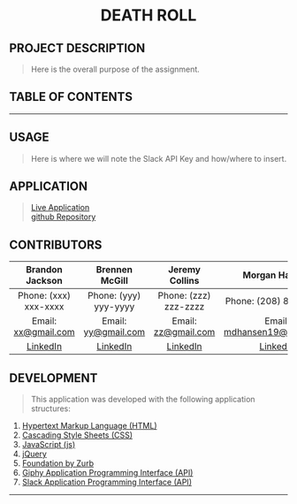 # <center>**DEATH ROLL**</center>

## **PROJECT DESCRIPTION**
> Here is the overall purpose of the assignment.

## **TABLE OF CONTENTS**

---

## **USAGE**
> Here is where we will note the Slack API Key and how/where to insert.

## **APPLICATION**
> [Live Application]()  
> [github Repository](https://github.com/garves44/p1-death-roll)

## **CONTRIBUTORS** 
| Brandon Jackson | Brennen McGill | Jeremy Collins | Morgan Hansen |
| :------: | :------: |  :------: | :------: |
| Phone: (xxx) xxx-xxxx | Phone: (yyy) yyy-yyyy | Phone: (zzz) zzz-zzzz | Phone: (208) 807-4913 |
| Email: <xx@gmail.com> | Email: <yy@gmail.com> | Email: <zz@gmail.com> | Email: <mdhansen19@gmail.com> |
| [LinkedIn](https://www.linkedin.com/in/morgan-hansen-47235872/) | [LinkedIn](https://www.linkedin.com/in/morgan-hansen-47235872/) | [LinkedIn](https://www.linkedin.com/in/morgan-hansen-47235872/) | [LinkedIn](https://www.linkedin.com/in/morgan-hansen-47235872/) |

## **DEVELOPMENT**
> This application was developed with the following application structures:
1. [Hypertext Markup Language (HTML)](https://developer.mozilla.org/en-US/docs/Web/HTML)
2. [Cascading Style Sheets (CSS)](https://developer.mozilla.org/en-US/docs/Web/CSS)
3. [JavaScript (js)](https://developer.mozilla.org/en-US/docs/Web/JavaScript)
4. [jQuery](https://jquery.com/)
5. [Foundation by Zurb](https://get.foundation/)
6. [Giphy Application Programming Interface (API)](https://developers.giphy.com/docs/api/)
7. [Slack Application Programming Interface (API)](https://api.slack.com/)
---